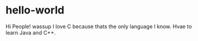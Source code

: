 # hello-world

Hi People!
wassup
I love C because thats the only language I know.
Hvae to learn Java and C++.
